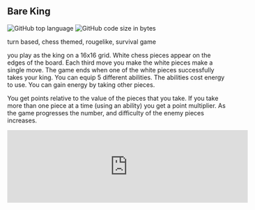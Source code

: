 ## Bare King
![GitHub top language](https://img.shields.io/github/languages/top/ollielynas/Chess)
![GitHub code size in bytes](https://img.shields.io/github/languages/code-size/ollielynas/Chess)
<!-- STAR ICON -->

<!-- META A turn based, chess themed, rougelike, survival game made with rust META -->
turn based, chess themed, rougelike, survival game

you play as the king on a 16x16 grid. White chess pieces appear on the edges of the board. Each third move you make the white pieces make a single move. The game ends when one of the white pieces successfully takes your king. 
You can equip 5 different abilities. The abilities cost energy to use. You can gain energy by taking other pieces. 

You get points relative to the value of the pieces that you take. If you take more than one piece at a time (using an ability) you get a point multiplier. As the game progresses the number, and difficulty of the enemy pieces increases. 

<iframe frameborder="0" src="https://itch.io/embed/1964289?linkback=true&amp;border_color=4f3f3f" width="552" height="167"><a href="https://ollie-lynas.itch.io/bare-king">Bare King by Ollie lynas</a></iframe>
<!-- LAST EDITED 1700451706 LAST EDITED-->